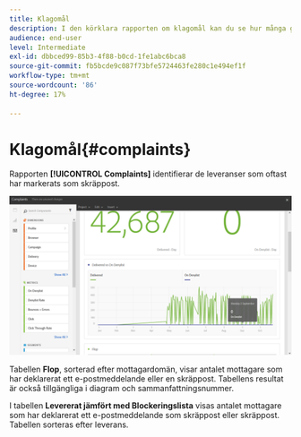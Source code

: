 ```yaml
---
title: Klagomål
description: I den körklara rapporten om klagomål kan du se hur många gånger utskick har deklarerats som skräppost.
audience: end-user
level: Intermediate
exl-id: dbbced99-85b3-4f88-b0cd-1fe1abc6bca8
source-git-commit: fb5bcde9c087f73bfe5724463fe280c1e494ef1f
workflow-type: tm+mt
source-wordcount: '86'
ht-degree: 17%

---
```


# Klagomål{#complaints}

Rapporten **[!UICONTROL Complaints]** identifierar de leveranser som oftast har markerats som skräppost.

![](assets/delivery_reports_complaints.png)

Tabellen **Flop**, sorterad efter mottagardomän, visar antalet mottagare som har deklarerat ett e-postmeddelande eller en skräppost. Tabellens resultat är också tillgängliga i diagram och sammanfattningsnummer.

I tabellen **Levererat jämfört med Blockeringslista** visas antalet mottagare som har deklarerat ett e-postmeddelande som skräppost eller skräppost. Tabellen sorteras efter leverans.
